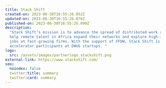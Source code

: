 ```yaml
---
title: Stack Shift
created-on: 2023-06-30T16:55:26.052Z
updated-on: 2023-06-30T16:55:26.076Z
published-on: 2023-06-30T16:55:26.090Z
description:
  "Stack Shift’s mission is to advance the spread of distributed work and
  help remote talent in Africa expand their networks and explore high-impact
  jobs at fast-growing firms. With the support of FFDW, Stack Shift is placing
  accelerator participants at DWeb startups. "
logo:
  src: /assets/images/partnerlogo_stackshift.png
external-link: https://www.stackshift.com/
seo:
  noindex: false
  twitter:title: summary
  twitter:card: summary
---
```

